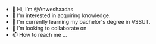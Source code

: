- 👋 Hi, I’m @Anweshaadas
- 👀 I’m interested in acquiring knowledge.
- 🌱 I’m currently learning my bachelor's degree in VSSUT.
- 💞️ I’m looking to collaborate on 
- 📫 How to reach me ...

<!---
Anweshaadas/Anweshaadas is a ✨ special ✨ repository because its `README.md` (this file) appears on your GitHub profile.
You can click the Preview link to take a look at your changes.
--->
